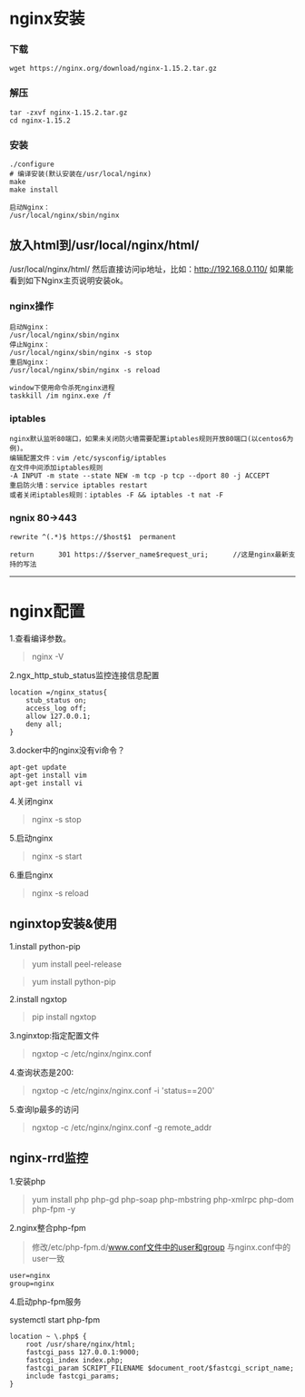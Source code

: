 #  nginx安装
### 下载
~~~
wget https://nginx.org/download/nginx-1.15.2.tar.gz
~~~
### 解压
~~~
tar -zxvf nginx-1.15.2.tar.gz 
cd nginx-1.15.2
~~~
### 安装
~~~
./configure 
# 编译安装(默认安装在/usr/local/nginx)
make
make install

启动Nginx：
/usr/local/nginx/sbin/nginx
~~~

## 放入html到/usr/local/nginx/html/
/usr/local/nginx/html/
然后直接访问ip地址，比如：http://192.168.0.110/
如果能看到如下Nginx主页说明安装ok。



### nginx操作
~~~
启动Nginx：
/usr/local/nginx/sbin/nginx
停止Nginx：
/usr/local/nginx/sbin/nginx -s stop
重启Nginx：
/usr/local/nginx/sbin/nginx -s reload

window下使用命令杀死nginx进程
taskkill /im nginx.exe /f
~~~


### iptables
~~~
nginx默认监听80端口，如果未关闭防火墙需要配置iptables规则开放80端口(以centos6为例)。
编辑配置文件：vim /etc/sysconfig/iptables
在文件中间添加iptables规则
-A INPUT -m state --state NEW -m tcp -p tcp --dport 80 -j ACCEPT
重启防火墙：service iptables restart
或者关闭iptables规则：iptables -F && iptables -t nat -F
~~~

### ngnix 80->443
~~~
rewrite ^(.*)$ https://$host$1  permanent

return      301 https://$server_name$request_uri;      //这是nginx最新支持的写法
~~~
  

------------------------------

# nginx配置

1.查看编译参数。 

>  nginx -V

2.ngx_http_stub_status监控连接信息配置

~~~
location =/nginx_status{
    stub_status on;
    access_log off;
    allow 127.0.0.1;
    deny all;
}
~~~

3.docker中的nginx没有vi命令？

~~~
apt-get update
apt-get install vim
apt-get install vi
~~~

4.关闭nginx

> nginx -s stop

5.启动nginx

> nginx -s start

6.重启nginx

> nginx -s reload

## nginxtop安装&使用

1.install python-pip

> yum install peel-release

> yum install python-pip

2.install ngxtop

> pip install ngxtop

3.nginxtop:指定配置文件

> ngxtop -c /etc/nginx/nginx.conf

4.查询状态是200:

> ngxtop -c /etc/nginx/nginx.conf -i 'status==200'

5.查询Ip最多的访问

> ngxtop -c /etc/nginx/nginx.conf -g remote_addr

## nginx-rrd监控

1.安装php

> yum install php php-gd php-soap php-mbstring php-xmlrpc php-dom php-fpm -y

2.nginx整合php-fpm

> 修改/etc/php-fpm.d/www.conf文件中的user和group 与nginx.conf中的user一致

~~~
user=nginx
group=nginx
~~~

4.启动php-fpm服务

systemctl start php-fpm

~~~
location ~ \.php$ {
	root /usr/share/nginx/html;
	fastcgi_pass 127.0.0.1:9000;
	fastcgi_index index.php;
	fastcgi_param SCRIPT_FILENAME $document_root/$fastcgi_script_name;
	include fastcgi_params;
}
~~~

